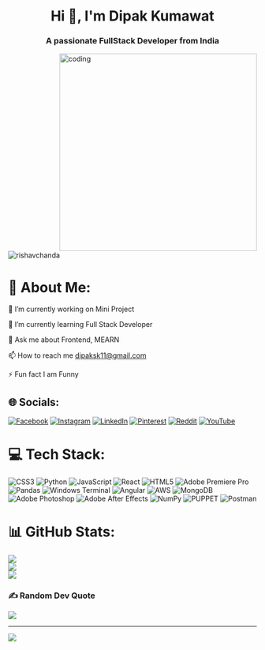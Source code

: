 
<h1 align="center">Hi 👋, I'm Dipak Kumawat</h1>   
<h3 align="center">A passionate FullStack Developer from India</h3>
<img align="right" alt="coding" width="400" src="https://user-images.githubusercontent.com/55389276/140866485-8fb1c876-9a8f-4d6a-98dc-08c4981eaf70.gif">

<br><p align="left"> <img src="https://komarev.com/ghpvc/?username=rishavchanda&label=Profile%20views&color=0e75b6&style=flat" alt="rishavchanda" /> </p>
 
# 💫 About Me: 
🔭 I’m currently working on Mini Project<br> 
 
🌱 I’m currently learning Full Stack Developer<br>  

💬 Ask me about Frontend, MEARN<br>

📫 How to reach me dipaksk11@gmail.com<br>

⚡ Fun fact I am Funny


## 🌐 Socials:
[![Facebook](https://img.shields.io/badge/Facebook-%231877F2.svg?logo=Facebook&logoColor=white)](https://facebook.com/100025294581878) [![Instagram](https://img.shields.io/badge/Instagram-%23E4405F.svg?logo=Instagram&logoColor=white)](https://instagram.com/hey.dipak.k/) [![LinkedIn](https://img.shields.io/badge/LinkedIn-%230077B5.svg?logo=linkedin&logoColor=white)](https://linkedin.com/in/dipak-kumawat/) [![Pinterest](https://img.shields.io/badge/Pinterest-%23E60023.svg?logo=Pinterest&logoColor=white)](https://pinterest.com/dipaksk11/) [![Reddit](https://img.shields.io/badge/Reddit-%23FF4500.svg?logo=Reddit&logoColor=white)](https://reddit.com/user/Dipak_Kumawat/) [![YouTube](https://img.shields.io/badge/YouTube-%23FF0000.svg?logo=YouTube&logoColor=white)](https://youtube.com/@minexplain/) 

# 💻 Tech Stack:
![CSS3](https://img.shields.io/badge/css3-%231572B6.svg?style=for-the-badge&logo=css3&logoColor=white) ![Python](https://img.shields.io/badge/python-3670A0?style=for-the-badge&logo=python&logoColor=ffdd54) ![JavaScript](https://img.shields.io/badge/javascript-%23323330.svg?style=for-the-badge&logo=javascript&logoColor=%23F7DF1E) ![React](https://img.shields.io/badge/react-%2320232a.svg?style=for-the-badge&logo=react&logoColor=%2361DAFB) ![HTML5](https://img.shields.io/badge/html5-%23E34F26.svg?style=for-the-badge&logo=html5&logoColor=white) ![Adobe Premiere Pro](https://img.shields.io/badge/Adobe%20Premiere%20Pro-9999FF.svg?style=for-the-badge&logo=Adobe%20Premiere%20Pro&logoColor=white) ![Pandas](https://img.shields.io/badge/pandas-%23150458.svg?style=for-the-badge&logo=pandas&logoColor=white) ![Windows Terminal](https://img.shields.io/badge/Windows%20Terminal-%234D4D4D.svg?style=for-the-badge&logo=windows-terminal&logoColor=white) ![Angular](https://img.shields.io/badge/angular-%23DD0031.svg?style=for-the-badge&logo=angular&logoColor=white) ![AWS](https://img.shields.io/badge/AWS-%23FF9900.svg?style=for-the-badge&logo=amazon-aws&logoColor=white) ![MongoDB](https://img.shields.io/badge/MongoDB-%234ea94b.svg?style=for-the-badge&logo=mongodb&logoColor=white) ![Adobe Photoshop](https://img.shields.io/badge/adobe%20photoshop-%2331A8FF.svg?style=for-the-badge&logo=adobe%20photoshop&logoColor=white) ![Adobe After Effects](https://img.shields.io/badge/Adobe%20After%20Effects-9999FF.svg?style=for-the-badge&logo=Adobe%20After%20Effects&logoColor=white) ![NumPy](https://img.shields.io/badge/numpy-%23013243.svg?style=for-the-badge&logo=numpy&logoColor=white) ![PUPPET](https://img.shields.io/badge/Puppet-02303A.svg?style=for-the-badge&logo=Puppet&logoColor=white&color=%23FFAE1A) ![Postman](https://img.shields.io/badge/Postman-FF6C37?style=for-the-badge&logo=postman&logoColor=white)

# 📊 GitHub Stats:
![](https://github-readme-stats.vercel.app/api?username=dipak-kumawat&theme=dark&hide_border=false&include_all_commits=true&count_private=false)<br/>
![](https://github-readme-streak-stats.herokuapp.com/?user=dipak-kumawat&theme=dark&hide_border=false)<br/>
![](https://github-readme-stats.vercel.app/api/top-langs/?username=dipak-kumawat&theme=dark&hide_border=false&include_all_commits=true&count_private=false&layout=compact)


### ✍️ Random Dev Quote
![](https://quotes-github-readme.vercel.app/api?type=horizontal&theme=radical)

---
[![](https://visitcount.itsvg.in/api?id=dipak-kumawat&icon=0&color=1)](https://visitcount.itsvg.in)

<!-- Proudly created with GPRM ( https://gprm.itsvg.in ) -->

